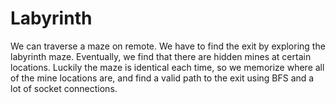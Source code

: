 # Labyrinth

We can traverse a maze on remote. We have to find the exit by exploring the labyrinth maze. Eventually, we find that there are hidden mines at certain locations. Luckily the maze is identical each time, so we memorize where all of the mine locations are, and find a valid path to the exit using BFS and a lot of socket connections.
